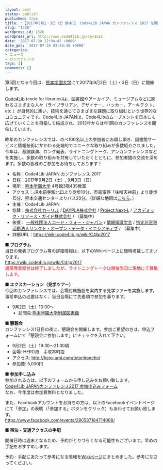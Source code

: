 ```yaml
---
layout: post
status: publish
published: true
title: "【2017年9月2・3日（於 熊本）】 Code4Lib JAPAN カンファレンス 2017 を開催します（参加者募集）"
slug: "1526"
wordpress_id: 1526
wordpress_url: http://www.code4lib.jp/?p=1526
date: '2017-07-30 12:04:45 +0000'
date_gmt: '2017-07-30 03:04:45 +0000'
categories:
- ニュース
- カンファレンス
tags: []
comments: []
---
```

<p>第5回となる今回は、<a title="熊本学園大学" href="http://www.kumagaku.ac.jp/" target="_blank">熊本学園大学</a>にて2017年9月2日（土）・3日（日）に開催します。</p>
<p><a href="https://code4lib.org/" target="_blank">Code4Lib</a> (code for libraries)は、図書館やアーカイブ、ミュージアムなどに関わるさまざまな人々（ライブラリアン、デザイナー、ハッカー、アーキテクト、etc.）が自発的に集い、技術を通じてさまざまな課題に取り組むという世界的なコミュニティです。Code4Lib JAPANは、Code4Libのムーブメントを日本にも広げていくことを目指して結成され、2013年からは年1回のカンファレンスを開催しています。</p>
<p>昨年のカンファレンスでは、のべ100名以上の参加者にお越し頂き、図書館サービスと情報技術にかかわる先端的でユニークな取り組みが多数紹介されました。今年は、基調講演、ロング発表、ライトニングトーク、アンカンファレンスなどを実施し、多数の取り組みを共有していただくとともに、参加者間の交流を深めます。多数の皆様のご参加をお待ちしております！</p>
<ul>
<li>名称：Code4Lib JAPAN カンファレンス 2017</li>
<li>日程：2017年9月2日（土）, 9月3日（日）</li>
<li>場所：<a title="熊本学園大学" href="http://www.kumagaku.ac.jp/" target="_blank">熊本学園大学</a> 4号館3階435教室</li>
<li>アクセス：JR水前寺駅北口より徒歩10分、市電電停「味噌天神前」より徒歩15分、熊本交通センターよりバス20分。（詳細な地図は<a href="http://www.kumagaku.ac.jp/daigaku/map/access" target="_blank">こちら</a>。）</li>
<li>主催：Code4Lib JAPAN</li>
<li>協賛：<a target="_blank" href="https://calil.jp/">株式会社カーリル</a> / <a target="_blank" href="http://daypla.co.jp/">DAYPLA株式会社</a> / <a target="_blank" href="http://www.next-l.jp/">Project Next-L</a> / <a target="_blank" href="http://arg-corp.jp/">アカデミック・リソース・ガイド株式会社</a> / （募集中）</li>
<li>後援： <a target="_blank" href="http://www.code4japan.org">一般社団法人コード・フォー・ジャパン</a> / <a target="_blank" href="http://jsik.jp">情報知識学会</a> / <a target="_blank" href="http://linkedopendata.jp/">特定非営利活動法人リンクト・オープン・データ・イニシアティブ</a> / （募集中）</li>
<li>詳細URL：<a title="https://wiki.code4lib.jp/wiki/C4ljp2017" href="https://wiki.code4lib.jp/wiki/C4ljp2017">https://wiki.code4lib.jp/wiki/C4ljp2017</a></li>
</ul>
<p><!--more--></p>
<div>
<p><strong>■ プログラム</strong><br />
当日の発表プログラム等の詳細情報は、以下のWikiページ上に随時掲載してまいります。<br />
<a href="https://wiki.code4lib.jp/wiki/C4ljp2017">https://wiki.code4lib.jp/wiki/C4ljp2017</a><br />
<span style="color: red">通常発表受付は終了しましたが、ライトニングトークは開催当日に現地にて募集します。</span></p>
<p><strong>■ エクスカーション（見学ツアー）</strong><br />
今回のカンファレンスでは、会場付属施設を案内する見学ツアーを実施します。事前申込の必要はなく、当日会場にて先着順で参加を募ります。</p>
<ul>
<li>9月2日（土）10:00～ </li>
<li style="margin-left: 20px;">訪問先:<a href="http://www.lib.kumagaku.ac.jp/">熊本学園大学附属図書館</a></li>
</ul>
<p><strong>■ 懇親会</strong><br />
カンファレンス1日目の夜に、懇親会を開催します。参加ご希望の方は、申込フォームにて「懇親会に参加します」にチェックを入れて下さい。</p>
<ul>
<li>9月2日（土）19:30～21:30頃</li>
<li>会場: HERO海　手取本町店</li>
<li>アクセス: <a target="_blank" href="http://hero-umi.com/tetorihoncho/">http://hero-umi.com/tetorihoncho/</a></li>
<li>参加費: 5,000円</li>
</ul>
<p><strong>■ 参加申し込み</strong><br />
参加される方は、以下のフォームから申し込みをお願い致します。<br />
<a href="/2017/07/1527">Code4Lib JAPANカンファレンス2017 参加申込みフォーム</a><br />
なお、今年度は参加費無料となりました。</p>
<p>また、Facebookアカウントをお持ちの方は、以下のFacebookイベントページにて「参加」の表明（「参加する」ボタンをクリック）もあわせてお願い致します。<br />
<a target="_blank" title="https://www.facebook.com/events/1619923901666257/" href="https://www.facebook.com/events/290537184714069/">https://www.facebook.com/events/290537184714069/</a></p>
<p><strong>■ 宿泊・交通アクセスの手配</strong></p>
<p>開催日時は週末となるため、予約がとりづらくなる可能性もございます。早めの手配をおすすめします。</p>
<p>予約・手配にあたって参考になる情報を<a href="https://wiki.code4lib.jp/wiki/C4ljp2017/local">Wikiページ</a>にまとめました。参考になさってください。</p>
</div>
